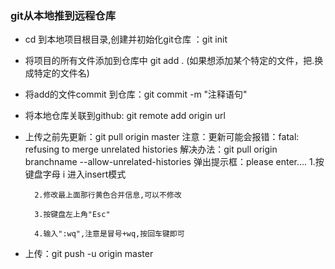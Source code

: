 ### git从本地推到远程仓库
* cd 到本地项目根目录,创建并初始化git仓库 ：git init 
* 将项目的所有文件添加到仓库中 git add . (如果想添加某个特定的文件，把.换成特定的文件名)
* 将add的文件commit 到仓库：git commit -m "注释语句"
* 将本地仓库关联到github: git remote add origin url
* 上传之前先更新：git pull origin master
  注意：更新可能会报错：fatal: refusing to merge unrelated histories
        解决办法：git pull origin branchname --allow-unrelated-histories
        弹出提示框：please enter....
        1.按键盘字母 i 进入insert模式

        2.修改最上面那行黄色合并信息,可以不修改

        3.按键盘左上角"Esc"

        4.输入":wq",注意是冒号+wq,按回车键即可

* 上传：git push -u origin master


